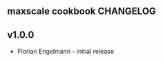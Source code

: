 maxscale cookbook CHANGELOG
---------------------------

v1.0.0
------
- Florian Engelmann - initial release
